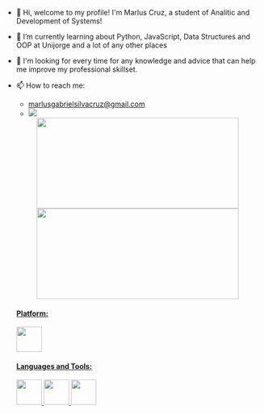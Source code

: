 - 👋 Hi, welcome to my profile! I'm Marlus Cruz, a student of Analitic and Development of Systems!
- 🌱 I’m currently learning about Python, JavaScript, Data Structures and OOP at Unijorge and a lot of any other places
- 👀 I'm looking for every time for any knowledge and advice that can help me improve my professional skillset.
- 📫 How to reach me:
    * marlusgabrielsilvacruz@gmail.com
    * <a href="https://www.linkedin.com/in/marlus-cruz-43b765237/" target="_blank" rel="external"><img src="https://img.shields.io/badge/LinkedIn-0A66C2.svg?style=for-the-badge&logo=LinkedIn&logoColor=white"></a>


   <div align="center">
  <a href="https://github.com/MarluCruz">
  <img height="180em" width="400em" src="https://github-readme-stats-sigma-five.vercel.app/api?username=MarluCruz&show_icons=true&theme=onedark&include_all_commits=true&count_private=true"/>
  <img height="180em" width="400em" src="https://github-readme-stats-sigma-five.vercel.app/api/top-langs/?username=MarluCruz&layout=compact&langs_count=7&theme=onedark"/>
   </div>

   <div>
      <h4>Platform:</h4>
         <img width="50em" src="https://cdn.jsdelivr.net/gh/devicons/devicon/icons/visualstudio/visualstudio-plain.svg" />
   </div>

   <div>
   <h4>Languages and Tools:</h4>
      <img width="50em" src="https://cdn.jsdelivr.net/gh/devicons/devicon/icons/python/python-original.svg" />
      <img width="50em" src="https://cdn.jsdelivr.net/gh/devicons/devicon/icons/css3/css3-original.svg" />
      <img width="50em" src="https://cdn.jsdelivr.net/gh/devicons/devicon/icons/html5/html5-original.svg" />       
   </div>

<!--
**MarluCruz/MarluCruz** is a ✨ _special_ ✨ repository because its `README.md` (this file) appears on your GitHub profile.

Here are some ideas to get you started:

- 🔭 I’m currently working on ...
- 🌱 I’m currently learning ...
- 👯 I’m looking to collaborate on ...
- 🤔 I’m looking for help with ...
- 💬 Ask me about ...
- 📫 How to reach me: ...
- 😄 Pronouns: ...
- ⚡ Fun fact: ...
-->
